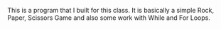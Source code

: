 This is a program that I built for this class. It is basically a simple Rock, Paper, Scissors Game and also some work with While and For Loops.
